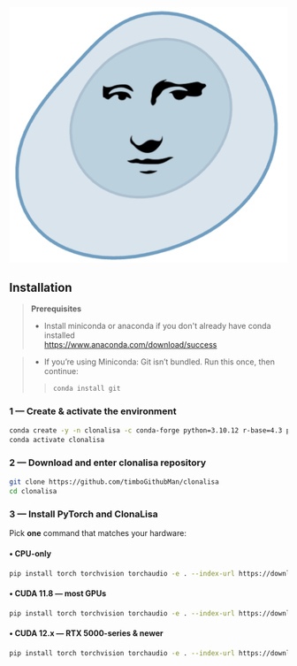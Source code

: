 ![ClonaLiSA](https://raw.githubusercontent.com/timboGithubMan/clonalisa/ebb9c1a510d5feccab17cfa6de91b3e2b310d534/logo.png)
## Installation

> **Prerequisites**  
> * Install miniconda or anaconda if you don't already have conda installed  
> https://www.anaconda.com/download/success

> * If you’re using Miniconda:
> Git isn’t bundled. Run this once, then continue:
>> ```bash
>> conda install git
>> ```

### 1 — Create & activate the environment

```bash
conda create -y -n clonalisa -c conda-forge python=3.10.12 r-base=4.3 pip
conda activate clonalisa
```

### 2 — Download and enter clonalisa repository

```bash
git clone https://github.com/timboGithubMan/clonalisa
cd clonalisa
```

### 3 — Install PyTorch and ClonaLisa

Pick **one** command that matches your hardware:

#### • CPU-only

```bash
pip install torch torchvision torchaudio -e . --index-url https://download.pytorch.org/whl/cpu
```

#### • CUDA 11.8 — most GPUs

```bash
pip install torch torchvision torchaudio -e . --index-url https://download.pytorch.org/whl/cu118
```

#### • CUDA 12.x — RTX 5000-series & newer

```bash
pip install torch torchvision torchaudio -e . --index-url https://download.pytorch.org/whl/cu128
```
